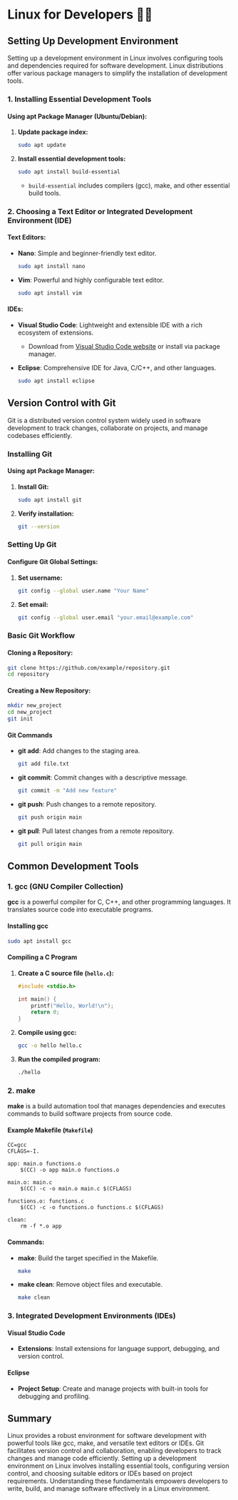 # Linux for Developers 👩‍💻

## Setting Up Development Environment

Setting up a development environment in Linux involves configuring tools and dependencies required for software development. Linux distributions offer various package managers to simplify the installation of development tools.

### 1. Installing Essential Development Tools

#### Using apt Package Manager (Ubuntu/Debian):

1. **Update package index:**
   ```bash
   sudo apt update
   ```

2. **Install essential development tools:**
   ```bash
   sudo apt install build-essential
   ```

   - `build-essential` includes compilers (gcc), make, and other essential build tools.

### 2. Choosing a Text Editor or Integrated Development Environment (IDE)

#### Text Editors:
- **Nano**: Simple and beginner-friendly text editor.
  ```bash
  sudo apt install nano
  ```

- **Vim**: Powerful and highly configurable text editor.
  ```bash
  sudo apt install vim
  ```

#### IDEs:
- **Visual Studio Code**: Lightweight and extensible IDE with a rich ecosystem of extensions.
  - Download from [Visual Studio Code website](https://code.visualstudio.com/) or install via package manager.

- **Eclipse**: Comprehensive IDE for Java, C/C++, and other languages.
  ```bash
  sudo apt install eclipse
  ```

## Version Control with Git

Git is a distributed version control system widely used in software development to track changes, collaborate on projects, and manage codebases efficiently.

### Installing Git

#### Using apt Package Manager:

1. **Install Git:**
   ```bash
   sudo apt install git
   ```

2. **Verify installation:**
   ```bash
   git --version
   ```

### Setting Up Git

#### Configure Git Global Settings:

1. **Set username:**
   ```bash
   git config --global user.name "Your Name"
   ```

2. **Set email:**
   ```bash
   git config --global user.email "your.email@example.com"
   ```

### Basic Git Workflow

#### Cloning a Repository:

```bash
git clone https://github.com/example/repository.git
cd repository
```

#### Creating a New Repository:

```bash
mkdir new_project
cd new_project
git init
```

#### Git Commands

- **git add**: Add changes to the staging area.
  ```bash
  git add file.txt
  ```

- **git commit**: Commit changes with a descriptive message.
  ```bash
  git commit -m "Add new feature"
  ```

- **git push**: Push changes to a remote repository.
  ```bash
  git push origin main
  ```

- **git pull**: Pull latest changes from a remote repository.
  ```bash
  git pull origin main
  ```

## Common Development Tools

### 1. gcc (GNU Compiler Collection)

**gcc** is a powerful compiler for C, C++, and other programming languages. It translates source code into executable programs.

#### Installing gcc

```bash
sudo apt install gcc
```

#### Compiling a C Program

1. **Create a C source file (`hello.c`):**
   ```c
   #include <stdio.h>

   int main() {
       printf("Hello, World!\n");
       return 0;
   }
   ```

2. **Compile using gcc:**
   ```bash
   gcc -o hello hello.c
   ```

3. **Run the compiled program:**
   ```bash
   ./hello
   ```

### 2. make

**make** is a build automation tool that manages dependencies and executes commands to build software projects from source code.

#### Example Makefile (`Makefile`)

```make
CC=gcc
CFLAGS=-I.

app: main.o functions.o
    $(CC) -o app main.o functions.o

main.o: main.c
    $(CC) -c -o main.o main.c $(CFLAGS)

functions.o: functions.c
    $(CC) -c -o functions.o functions.c $(CFLAGS)

clean:
    rm -f *.o app
```

#### Commands:

- **make**: Build the target specified in the Makefile.
  ```bash
  make
  ```

- **make clean**: Remove object files and executable.
  ```bash
  make clean
  ```

### 3. Integrated Development Environments (IDEs)

#### Visual Studio Code

- **Extensions**: Install extensions for language support, debugging, and version control.

#### Eclipse

- **Project Setup**: Create and manage projects with built-in tools for debugging and profiling.

## Summary

Linux provides a robust environment for software development with powerful tools like gcc, make, and versatile text editors or IDEs. Git facilitates version control and collaboration, enabling developers to track changes and manage code efficiently. Setting up a development environment on Linux involves installing essential tools, configuring version control, and choosing suitable editors or IDEs based on project requirements. Understanding these fundamentals empowers developers to write, build, and manage software effectively in a Linux environment.

